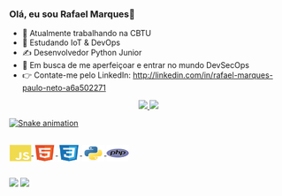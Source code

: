 ### Olá, eu sou Rafael Marques👋

- 🔭 Atualmente trabalhando na CBTU
- 👾 Estudando IoT & DevOps 
- ✍ Desenvolvedor Python Junior 
- 💭 Em busca de me aperfeiçoar e entrar no mundo DevSecOps
- 👉 Contate-me pelo LinkedIn: http://linkedin.com/in/rafael-marques-paulo-neto-a6a502271

<div align="center">
  <a href="https://github.com/chrys48116">
  <img height="190em" src="https://github-readme-stats.vercel.app/api?username=rafaelmarquespn&show_icons=true&theme=blue-green&include_all_commits=true&count_private=true"/>
  <img height="190em" src="https://github-readme-stats.vercel.app/api/top-langs/?username=rafaelmarquespn&layout=compact&langs_count=7&theme=blue-green"/>
</div>
  
![Snake animation](https://github.com/rafaelmarquespn/rafaelmarquespn/blob/output/github-contribution-grid-snake.svg)

  <div style="display: inline_block"><br>
  <img align="center" alt="Rafael-Js" height="30" width="40" src="https://raw.githubusercontent.com/devicons/devicon/master/icons/javascript/javascript-plain.svg">
  <img align="center" alt="Rafael-HTML" height="30" width="40" src="https://raw.githubusercontent.com/devicons/devicon/master/icons/html5/html5-original.svg">
  <img align="center" alt="Rafael-CSS" height="30" width="40" src="https://raw.githubusercontent.com/devicons/devicon/master/icons/css3/css3-original.svg">
  <img align="center" alt="Rafael-Python" height="30" width="40" src="https://raw.githubusercontent.com/devicons/devicon/master/icons/python/python-original.svg">
  <img align="center" alt="Rafael-PHP" height="30" width="40" src="https://raw.githubusercontent.com/devicons/devicon/master/icons/php/php-original.svg">
</div>
  
  ##
  <div>
  <a href="http://linkedin.com/in/rafael-marques-paulo-neto-a6a502271" target="_blank"><img src="https://img.shields.io/badge/-LinkedIn-%230077B5?style=for-the-badge&logo=linkedin&logoColor=white" target="_blank"></a>
  <a href = "mailto:rafaelmarquespn@gmail.com"><img src="https://img.shields.io/badge/-Gmail-%23333?style=for-the-badge&logo=gmail&logoColor=white" target="_blank"></a>
  </div>
